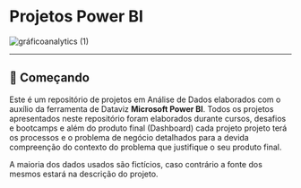 # Projetos Power BI
 ![gráficoanalytics (1)](https://github.com/GleiceAraujo22/PowerBI-Projects/assets/111028971/afffcabe-b0a1-4ed3-8da7-d7a7009ca5ac)
*** 
## 🚀 Começando
Este é um repositório de projetos em Análise de Dados elaborados com o auxílio da ferramenta de Dataviz **Microsoft Power BI**. Todos os projetos apresentados neste repositório foram elaborados durante cursos, desafios e bootcamps e além do produto final (Dashboard) cada projeto projeto terá os processos e o problema de negócio detalhados para a devida compreenção do contexto do problema que justifique o seu produto final. 

A maioria dos dados usados são fictícios, caso contrário a fonte dos mesmos estará na descrição do projeto.
